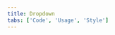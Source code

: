 ```yaml
---
title: Dropdown
tabs: ['Code', 'Usage', 'Style']
---
```




<component 
    name="Dropdown"
    component="dropdown" 
    variation="dropdown"
    experimental="true"
    hasReactVersion="true"
    >
</component>
<component 
    name="Dropdown (Up)"
    component="dropdown" 
    variation="dropdown--up"
    codepen="eeGYvQ"
    experimental="true"
    hasReactVersion="true"
    >
</component>
<component-react
    name="Multi select"
    component="MultiSelect"
    variation="MultiSelect"
    experimental="true"
    >
</component-react>
<component-react 
    name="Filterable multi select"
    component="MultiSelect"
    variation="MultiSelect.Filterable"
    experimental="true"
    >
</component-react>
<component-react 
    name="Inline multi select"
    component="MultiSelect"
    variation="MultiSelect.Inline"
    experimental="true"
    >
</component-react>
<component-react
    name="Combo box"
    component="ComboBox"
    experimental="true"
    >
</component-react>

<component-docs component="dropdown" experimental="true"></component-docs>
